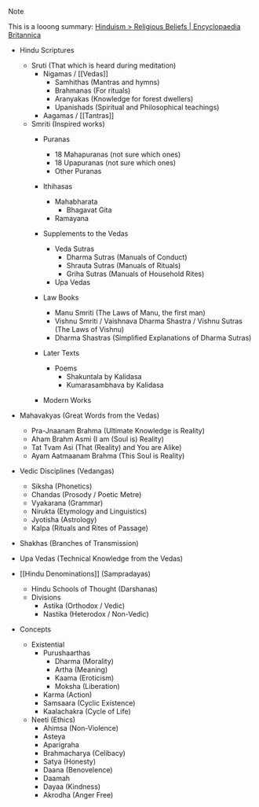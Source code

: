 > [!NOTE]
> This is a looong summary: [Hinduism > Religious Beliefs | Encyclopaedia Britannica](https://www.britannica.com/topic/Hinduism/General-nature-of-Hinduism)

- Hindu Scriptures
	- Sruti (That which is heard during meditation)
		- Nigamas / [[Vedas]]
			- Samhithas (Mantras and hymns)
			- Brahmanas (For rituals)
			- Aranyakas (Knowledge for forest dwellers)
			- Upanishads (Spiritual and Philosophical teachings)
		- Aagamas / [[Tantras]]
	- Smriti (Inspired works)
		- Puranas
			- 18 Mahapuranas (not sure which ones)
			- 18 Upapuranas (not sure which ones)
			- Other Puranas
		- Ithihasas
			- Mahabharata
				- Bhagavat Gita
			- Ramayana
		- Supplements to the Vedas
			- Veda Sutras
				- Dharma Sutras (Manuals of Conduct)
				- Shrauta Sutras (Manuals of Rituals)
				- Griha Sutras (Manuals of Household Rites)
			- Upa Vedas

		- Law Books
			- Manu Smriti (The Laws of Manu, the first man)
			- Vishnu Smriti / Vaishnava Dharma Shastra / Vishnu Sutras (The Laws of Vishnu)
			- Dharma Shastras (Simplified Explanations of Dharma Sutras)
		- Later Texts
			- Poems
				- Shakuntala by Kalidasa
				- Kumarasambhava by Kalidasa
		- Modern Works

- Mahavakyas (Great Words from the Vedas)
	- Pra-Jnaanam Brahma (Ultimate Knowledge is Reality)
	- Aham Brahm Asmi (I am (Soul is) Reality)
	- Tat Tvam Asi (That (Reality) and You are Alike)
	- Ayam Aatmaanam Brahma (This Soul is Reality)

- Vedic Disciplines (Vedangas)
	- Siksha (Phonetics)
	- Chandas (Prosody / Poetic Metre)
	- Vyakarana (Grammar)
	- Nirukta (Etymology and Linguistics)
	- Jyotisha (Astrology)
	- Kalpa (Rituals and Rites of Passage)

- Shakhas (Branches of Transmission)
- Upa Vedas (Technical Knowledge from the Vedas)
- [[Hindu Denominations]] (Sampradayas)
	- Hindu Schools of Thought (Darshanas)
	- Divisions
		- Astika (Orthodox / Vedic)
		- Nastika (Heterodox / Non-Vedic)
- Concepts
	- Existential
		- Purushaarthas
			- Dharma (Morality)
			- Artha (Meaning)
			- Kaama (Eroticism)
			- Moksha (Liberation)
		- Karma (Action)
		- Samsaara (Cyclic Existence)
		- Kaalachakra (Cycle of Life)
	- Neeti (Ethics)
		- Ahimsa (Non-Violence)
		- Asteya
		- Aparigraha
		- Brahmacharya (Celibacy)
		- Satya (Honesty)
		- Daana (Benovelence)
		- Daamah
		- Dayaa (Kindness)
		- Akrodha (Anger Free)